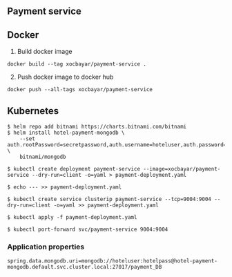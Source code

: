 ## Payment service

## Docker 

1. Build docker image
```
docker build --tag xocbayar/payment-service .
```
2. Push docker image to docker hub
```
docker push --all-tags xocbayar/payment-service
```

## Kubernetes
```
$ helm repo add bitnami https://charts.bitnami.com/bitnami
$ helm install hotel-payment-mongodb \
    --set auth.rootPassword=secretpassword,auth.username=hoteluser,auth.password=hotelpass,auth.database=payment_DB \
    bitnami/mongodb

$ kubectl create deployment payment-service --image=xocbayar/payment-service --dry-run=client -o=yaml > payment-deployment.yaml 

$ echo --- >> payment-deployment.yaml

$ kubectl create service clusterip payment-service --tcp=9004:9004 --dry-run=client -o=yaml >> payment-deployment.yaml

$ kubectl apply -f payment-deployment.yaml

$ kubectl port-forward svc/payment-service 9004:9004
```
### Application properties
```
spring.data.mongodb.uri=mongodb://hoteluser:hotelpass@hotel-payment-mongodb.default.svc.cluster.local:27017/payment_DB
```